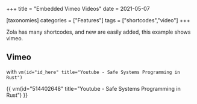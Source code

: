 +++
title = "Embedded Vimeo Videos"
date = 2021-05-07

[taxonomies]
categories = ["Features"]
tags = ["shortcodes","video"]
+++

Zola has many shortcodes, and new are easily added, this example shows vimeo.
<!-- more -->

## Vimeo

with `vm(id="id_here" title="Youtube - Safe Systems Programming in Rust")`

{{ vm(id="514402648" title="Youtube - Safe Systems Programming in Rust") }}
